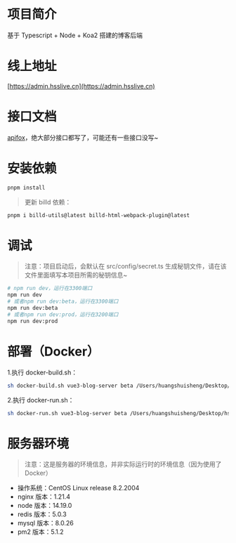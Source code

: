 # 项目简介

基于 Typescript + Node + Koa2 搭建的博客后端

# 线上地址

[https://admin.hsslive.cn](https://admin.hsslive.cn)

# 接口文档

[apifox](https://apifox.com/apidoc/shared-e73bb55d-ccdd-40a2-ab41-961e1ffcfa10)，绝大部分接口都写了，可能还有一些接口没写~

# 安装依赖

```bash
pnpm install
```

> 更新 billd 依赖：

```bash
pnpm i billd-utils@latest billd-html-webpack-plugin@latest
```

# 调试

> 注意：项目启动后，会默认在 src/config/secret.ts 生成秘钥文件，请在该文件里面填写本项目所需的秘钥信息~

```bash
# npm run dev，运行在3300端口
npm run dev
# 或者npm run dev:beta，运行在3300端口
npm run dev:beta
# 或者npm run dev:prod，运行在3200端口
npm run dev:prod
```

# 部署（Docker）

1.执行 docker-build.sh：

```bash
sh docker-build.sh vue3-blog-server beta /Users/huangshuisheng/Desktop/hss/galaxy-s10 3300 v0.0.1
```

2.执行 docker-run.sh：

```bash
sh docker-run.sh vue3-blog-server beta /Users/huangshuisheng/Desktop/hss/galaxy-s10/vue3-blog-server 3300 v0.0.1
```

# 服务器环境

> 注意：这是服务器的环境信息，并非实际运行时的环境信息（因为使用了 Docker）

- 操作系统：CentOS Linux release 8.2.2004
- nginx 版本：1.21.4
- node 版本：14.19.0
- redis 版本：5.0.3
- mysql 版本：8.0.26
- pm2 版本：5.1.2
